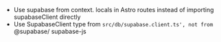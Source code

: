 - Use supabase from context. locals in Astro routes instead of importing supabaseClient
directly
- Use SupabaseClient type from `src/db/supabase.client.ts', not from `@supabase/
supabase-js